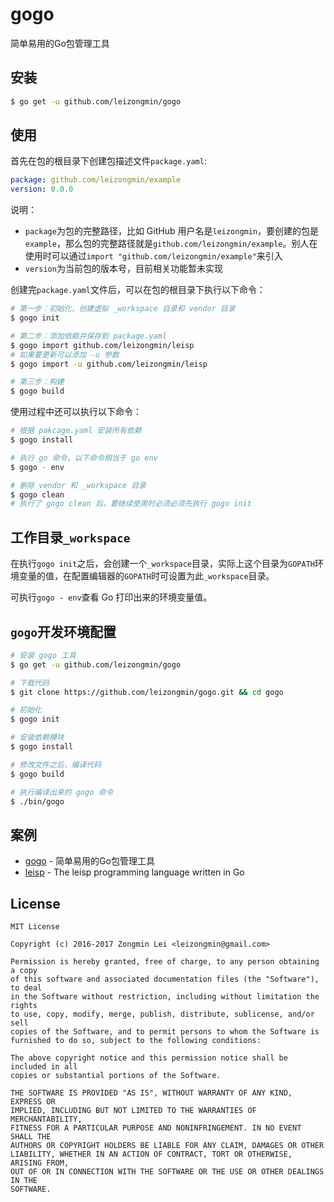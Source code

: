 # gogo
简单易用的Go包管理工具

## 安装

```bash
$ go get -u github.com/leizongmin/gogo
```

## 使用

首先在包的根目录下创建包描述文件`package.yaml`:

```yaml
package: github.com/leizongmin/example
version: 0.0.0
```

说明：

+ `package`为包的完整路径，比如 GitHub 用户名是`leizongmin`，要创建的包是`example`，那么包的完整路径就是`github.com/leizongmin/example`。别人在使用时可以通过`import "github.com/leizongmin/example"`来引入
+ `version`为当前包的版本号，目前相关功能暂未实现

创建完`package.yaml`文件后，可以在包的根目录下执行以下命令：

```bash
# 第一步：初始化，创建虚拟 _workspace 目录和 vendor 目录
$ gogo init

# 第二步：添加依赖并保存到 package.yaml
$ gogo import github.com/leizongmin/leisp
# 如果要更新可以添加 -u 参数
$ gogo import -u github.com/leizongmin/leisp

# 第三步：构建
$ gogo build
```

使用过程中还可以执行以下命令：

```bash
# 根据 pakcage.yaml 安装所有依赖
$ gogo install

# 执行 go 命令，以下命令相当于 go env
$ gogo - env

# 删除 vendor 和 _workspace 目录
$ gogo clean
# 执行了 gogo clean 后，要继续使用时必须必须先执行 gogo init
```


## 工作目录`_workspace`

在执行`gogo init`之后，会创建一个`_workspace`目录，实际上这个目录为`GOPATH`环境变量的值，在配置编辑器的`GOPATH`时可设置为此`_workspace`目录。

可执行`gogo - env`查看 Go 打印出来的环境变量值。


## `gogo`开发环境配置

```bash
# 安装 gogo 工具
$ go get -u github.com/leizongmin/gogo

# 下载代码
$ git clone https://github.com/leizongmin/gogo.git && cd gogo

# 初始化
$ gogo init

# 安装依赖模块
$ gogo install

# 修改文件之后，编译代码
$ gogo build

# 执行编译出来的 gogo 命令
$ ./bin/gogo
```


## 案例

+ [gogo](https://github.com/leizongmin/gogo) - 简单易用的Go包管理工具
+ [leisp](https://github.com/leizongmin/leisp) - The leisp programming language written in Go


## License

```
MIT License

Copyright (c) 2016-2017 Zongmin Lei <leizongmin@gmail.com>

Permission is hereby granted, free of charge, to any person obtaining a copy
of this software and associated documentation files (the "Software"), to deal
in the Software without restriction, including without limitation the rights
to use, copy, modify, merge, publish, distribute, sublicense, and/or sell
copies of the Software, and to permit persons to whom the Software is
furnished to do so, subject to the following conditions:

The above copyright notice and this permission notice shall be included in all
copies or substantial portions of the Software.

THE SOFTWARE IS PROVIDED "AS IS", WITHOUT WARRANTY OF ANY KIND, EXPRESS OR
IMPLIED, INCLUDING BUT NOT LIMITED TO THE WARRANTIES OF MERCHANTABILITY,
FITNESS FOR A PARTICULAR PURPOSE AND NONINFRINGEMENT. IN NO EVENT SHALL THE
AUTHORS OR COPYRIGHT HOLDERS BE LIABLE FOR ANY CLAIM, DAMAGES OR OTHER
LIABILITY, WHETHER IN AN ACTION OF CONTRACT, TORT OR OTHERWISE, ARISING FROM,
OUT OF OR IN CONNECTION WITH THE SOFTWARE OR THE USE OR OTHER DEALINGS IN THE
SOFTWARE.
```
